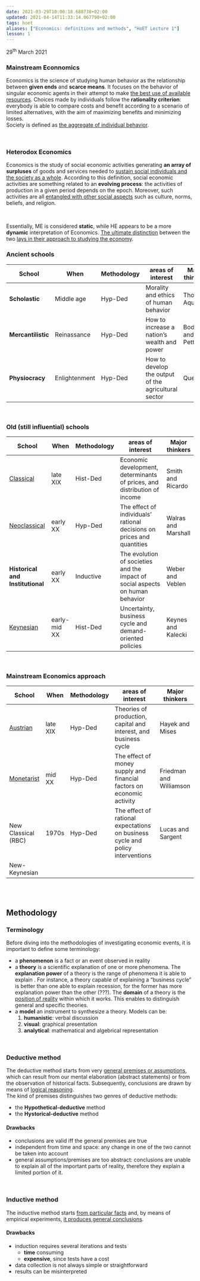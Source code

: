 ```yaml
---
date: 2021-03-29T10:00:18.688738+02:00
updated: 2021-04-14T11:33:14.067790+02:00
tags: hoet
aliases: ["Economics: definitions and methods", "HoET Lecture 1"]
lesson: 1
---
```

<p class="date">29<sup>th</sup> March 2021</p>

### Mainstream Econnomics

Economics is the science of studying human behavior as the relationship between **given ends** and **scarce means**.
It focuses on the behavior of singular economic agents in their attempt to make <u>the best use of available resources</u>. Choices made by individuals follow the **rationality criterion**: everybody is able to compare costs and benefit according to a scenario of limited alternatives, with the aim of maximizing benefits and minimizing losses.  
Society is defined as <u>the aggregate of individual behavior</u>.

<br>

### Heterodox Economics

Economics is the study of social economic activities generating **an array of surpluses** of goods and services needed to <u>sustain social individuals and the society as a whole</u>. According to this definition, social economic activities are something related to an **evolving process**: the activities of production in a given period depends on the epoch. Moreover, such activities are all <u>entangled with other social aspects</u> such as culture, norms, beliefs, and religion.

<br>

Essentially, ME is considered **static**, while HE appears to be a more **dynamic** interpretation of Economics. <u>The ultimate distinction</u> between the two <u>lays in their approach to studying the economy</u>.

### Ancient schools 

| School             | When          | Methodology | areas of interest                                    | Major thinkers  |
| ------------------ | ------------- | ----------- | ---------------------------------------------------- | --------------- |
| **Scholastic**     | Middle age    | Hyp-Ded     | Morality and ethics of human behavior                | Thomas Aquinas  |
| **Mercantilistic** | Reinassance   | Hyp-Ded     | How to increase a nation’s wealth and power          | Bodin and Petty |
| **Physiocracy**    | Enlightenment | Hyp-Ded     | How to develop the output of the agricultural sector | Quesnay         |

<br>

### Old (still influential) schools

| School                                                                                                     | When         | Methodology | areas of interest                                                             | Major thinkers      |
| ---------------------------------------------------------------------------------------------------------- | ------------ | ----------- | ----------------------------------------------------------------------------- | ------------------- |
| [Classical](https://en.wikipedia.org/wiki/Classical_economics "Classical economics on Wikipedia")          | late XIX     | Hist-Ded    | Economic development, determinants of prices, and distribution of income      | Smith and Ricardo   |
| [Neoclassical](https://en.wikipedia.org/wiki/Neoclassical_economics "Neoclassical economics on Wikipedia") | early XX     | Hyp-Ded     | The effect of individuals’ rational decisions on prices and quantities        | Walras and Marshall |
| **Historical and Institutional**                                                                           | early XX     | Inductive   | The evolution of societies and the impact of social aspects on human behavior | Weber and Veblen    |
| [Keynesian](https://en.wikipedia.org/wiki/Keynesian_economics "Keynesian economics on Wikipedia")          | early-mid XX | Hist-Ded    | Uncertainty, business cycle and demand-oriented policies                      | Keynes and Kalecki  |

<br>

### Mainstream Economics approach

| School                                                                                   | When     | Methodology | areas of interest                                                              | Major thinkers          |
| ---------------------------------------------------------------------------------------- | -------- | ----------- | ------------------------------------------------------------------------------ | ----------------------- |
| [Austrian](https://en.wikipedia.org/wiki/Austrian_School "Austrian School on Wikipedia") | late XIX | Hyp-Ded     | Theories of production, capital and interest, and business cycle               | Hayek and Mises         |
| [Monetarist](https://en.wikipedia.org/wiki/Monetarism "Monetarism on Wikipedia")         | mid XX   | Hyp-Ded     | The effect of money supply and financial factors on economic activity          | Friedman and Williamson |
| New Classical (RBC)                                                                      | 1970s    | Hyp-Ded     | The effect of rational expectations on business cycle and policy interventions | Lucas and Sargent       |
| New-Keynesian                                                                            |          |             |                                                                                |                         |

<br>
<br>

## Methodology

### Terminology

Before diving into the methodologies of investigating economic events, it is important to define some terminology:

- a **phenomenon** is a fact or an event observed in reality
- a **theory** is a scientific explanation of one or more phenomena. The **explanation power** of a theory is the range of phenomena it is able to explain . For instance, a theory capable of explaining a “business cycle” is better than one able to explain recession, for the former has more explanation power than the other (???). The **domain** of a theory is the <u>position of reality</u> within which it works. This enables to distinguish general and specific theories.
- a **model** an instrument to synthesize a theory. Models can be:
	1. **humanistic**: verbal discussion
	2. **visual**: graphical presentation
	3. **analytical**: mathematical and algebrical representation

<br>

### Deductive method

The deductive method starts from very <u>general premises or assumptions</u>, which can result from our mental elaboration (abstract statements) or from the observation of historical facts. Subsequently, conclusions are drawn by means of <u>logical reasoning</u>.  
The kind of premises distinguishes two genres of deductive methods:
- the **Hypothetical-deductive** method
- the **Hystorical-deductive** method

#### Drawbacks

- conclusions are valid iff the general premises are true
- independent from time and space: any change in one of the two cannot be taken into account
- general assumptions/premises are too abstract: conclusions are unable to explain all of the important parts of reality, therefore they explain a limited portion of it.

<br>

### Inductive method

The inductive method starts <u>from particular facts</u> and, by means of empirical experiments, <u>it produces general conclusions</u>.

#### Drawbacks

- induction requires several iterations and tests
	- **time** consuming
	- **expensive**, since tests have a cost
- data collection is not always simple or straightforward
- results can be misinterpreted
